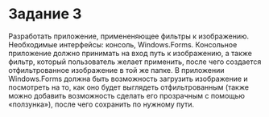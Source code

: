 # Задание 3

Разработать приложение, примененяющее фильтры к изображению. Необходимые интерфейсы: консоль, Windows.Forms. Консольное приложение должно принимать на вход путь к изображению, а также фильтр, который пользователь желает применить, после чего создается отфильтрованное изображение в той же папке. В приложении Windows.Forms должна быть возможность загрузить изображение и посмотреть на то, как оно будет выглядеть отфильтрованным (также можно добавить возможность сделать его прозрачным с помощью «ползунка»), после чего сохранить по нужному пути.
